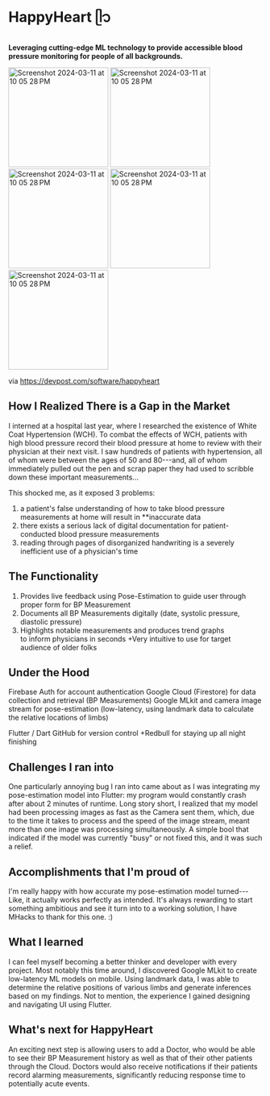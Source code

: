 # HappyHeart ᥫ᭡
**Leveraging cutting-edge ML technology to provide accessible blood pressure monitoring for people of all backgrounds.**

<img width="198" alt="Screenshot 2024-03-11 at 10 05 28 PM" src="https://github.com/jamalvh/happyheart/assets/113135025/fe1ad3ce-d42c-4bbf-93c5-9a6096e3a428">
<img width="198" alt="Screenshot 2024-03-11 at 10 05 28 PM" src="https://github.com/jamalvh/happyheart/assets/113135025/f88de365-ec94-4441-aa79-0c803e00888d">
<img width="198" alt="Screenshot 2024-03-11 at 10 05 28 PM" src="https://github.com/jamalvh/happyheart/assets/113135025/35a3d697-92f5-4796-aca7-8e9c56071cd5">
<img width="198" alt="Screenshot 2024-03-11 at 10 05 28 PM" src="https://github.com/jamalvh/happyheart/assets/113135025/ae22cfee-2ba4-4329-9c29-edf9e6039c95">
<img width="198" alt="Screenshot 2024-03-11 at 10 05 28 PM" src="https://github.com/jamalvh/happyheart/assets/113135025/708e41eb-a5b0-403d-89d5-ecb3e4a032f4">

via https://devpost.com/software/happyheart

How I Realized There is a Gap in the Market
-------------------------------------------

I interned at a hospital last year, where I researched the existence of White Coat Hypertension (WCH). To combat the effects of WCH, patients with high blood pressure record their blood pressure at home to review with their physician at their next visit. I saw hundreds of patients with hypertension, all of whom were between the ages of 50 and 80---and, all of whom immediately pulled out the pen and scrap paper they had used to scribble down these important measurements...

This shocked me, as it exposed 3 problems: 
1) a patient's false understanding of how to take blood pressure measurements at home will result in **inaccurate data
2) there exists a serious lack of digital documentation for patient-conducted blood pressure measurements
3) reading through pages of disorganized handwriting is a severely inefficient use of a physician's time

The Functionality
-----------------

1) Provides live feedback using Pose-Estimation to guide user through proper form for BP Measurement
2) Documents all BP Measurements digitally (date, systolic pressure, diastolic pressure)
3) Highlights notable measurements and produces trend graphs to inform physicians in seconds +Very intuitive to use for target audience of older folks

Under the Hood
--------------

Firebase Auth for account authentication Google Cloud (Firestore) for data collection and retrieval (BP Measurements) Google MLkit and camera image stream for pose-estimation (low-latency, using landmark data to calculate the relative locations of limbs)

Flutter / Dart GitHub for version control +Redbull for staying up all night finishing

Challenges I ran into
---------------------

One particularly annoying bug I ran into came about as I was integrating my pose-estimation model into Flutter: my program would constantly crash after about 2 minutes of runtime. Long story short, I realized that my model had been processing images as fast as the Camera sent them, which, due to the time it takes to process and the speed of the image stream, meant more than one image was processing simultaneously. A simple bool that indicated if the model was currently "busy" or not fixed this, and it was such a relief.

Accomplishments that I'm proud of
---------------------------------

I'm really happy with how accurate my pose-estimation model turned--- Like, it actually works perfectly as intended. It's always rewarding to start something ambitious and see it turn into to a working solution, I have MHacks to thank for this one. :)

What I learned
--------------

I can feel myself becoming a better thinker and developer with every project. Most notably this time around, I discovered Google MLkit to create low-latency ML models on mobile. Using landmark data, I was able to determine the relative positions of various limbs and generate inferences based on my findings. Not to mention, the experience I gained designing and navigating UI using Flutter.

What's next for HappyHeart
--------------------------

An exciting next step is allowing users to add a Doctor, who would be able to see their BP Measurement history as well as that of their other patients through the Cloud. Doctors would also receive notifications if their patients record alarming measurements, significantly reducing response time to potentially acute events.





